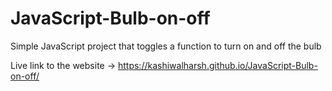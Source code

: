 # JavaScript-Bulb-on-off

Simple JavaScript project that toggles a function to turn on and off the bulb 

Live link to the website → https://kashiwalharsh.github.io/JavaScript-Bulb-on-off/
